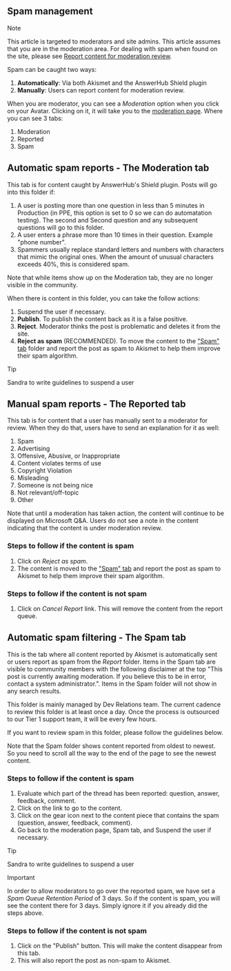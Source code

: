 ## Spam management

> [!NOTE]
> This article is targeted to moderators and site admins.
> This article assumes that you are in the moderation area. For dealing with spam when found on the site, please see [Report content for moderation review](report-to-moderation.md).

Spam can be caught two ways:

1. **Automatically**: Via both Akismet and the AnswerHub Shield plugin
1. **Manually**: Users can report content for moderation review.

When you are moderator, you can see a *Moderation* option when you click on your Avatar. Clicking on it, it will take you to the [moderation page](https://review.docs.microsoft.com/en-us/microsoft-qa-docs/user-experience-guides/moderator?branch=master). Where you can see 3 tabs:

1. Moderation
1. Reported
1. Spam

## Automatic spam reports - The Moderation tab

This tab is for content caught by AnswerHub's Shield plugin. Posts will go into this folder if:

1. A user is posting more than one question in less than 5 minutes in Production (in PPE, this option is set to 0 so we can do automatation testing). The second and Second question and any subsequent questions will go to this folder.
1. A user enters a phrase more than 10 times in their question. Example "phone number".
1. Spammers usually replace standard letters and numbers with characters that mimic the original ones. When the amount of unusual characters exceeds 40%, this is considered spam.

Note that while items show up on the Moderation tab, they are no longer visible in the community.  

When there is content in this folder, you can take the follow actions:

1. Suspend the user if necessary.
1. **Publish**. To publish the content back as it is a false positive.
1. **Reject**. Moderator thinks the post is problematic and deletes it from the site.
1. **Reject as spam** (RECOMMENDED). To move the content to the ["Spam" tab](#automatic-spam-filtering---the-spam-tab) folder and report the post as spam to Akismet to help them improve their spam algorithm.

> [!TIP]
> Sandra to write guidelines to suspend a user

## Manual spam reports - The Reported tab

This tab is for content that a user has manually sent to a moderator for review. When they do that, users have to send an explanation for it as well:

1. Spam
1. Advertising
1. Offensive, Abusive, or Inappropriate
1. Content violates terms of use
1. Copyright Violation
1. Misleading
1. Someone is not being nice
1. Not relevant/off-topic
1. Other

Note that until a moderation has taken action, the content will continue to be displayed on Microsoft Q&A. Users do not see a note in the content indicating that the content is under moderation review.

### Steps to follow if the content is spam

1. Click on *Reject as spam*.
1. The content is moved to the ["Spam" tab](#automatic-spam-filtering---the-spam-tab) and report the post as spam to Akismet to help them improve their spam algorithm.

### Steps to follow if the content is not spam

1. Click on *Cancel Report* link. This will remove the content from the report queue.

## Automatic spam filtering - The Spam tab

This is the tab where all content reported by Akismet is automatically sent or users report as spam from the *Report* folder. Items in the Spam tab are visible to community members with the following disclaimer at the top "This post is currently awaiting moderation. If you believe this to be in error, contact a system administrator.". Items in the Spam folder will not show in any search results.

This folder is mainly managed by Dev Relations team. The current cadence to review this folder is at least once a day. Once the process is outsourced to our Tier 1 support team, it will be every few hours.

If you want to review spam in this folder, please follow the guidelines below.

Note that the Spam folder shows content reported from oldest to newest. So you need to scroll all the way to the end of the page to see the newest content.

### Steps to follow if the content is spam

1. Evaluate which part of the thread has been reported: question, answer, feedback, comment.
1. Click on the link to go to the content.
1. Click on the gear icon next to the content piece that contains the spam (question, answer, feedback, comment).
1. Go back to the moderation page, Spam tab, and Suspend the user if necessary.

> [!TIP]
> Sandra to write guidelines to suspend a user

> [!IMPORTANT]
> In order to allow moderators to go over the reported spam, we have set a *Spam Queue Retention Period* of 3 days. So if the content is spam, you will see the content there for 3 days. Simply ignore it if you already did the steps above.

### Steps to follow if the content is not spam

1. Click on the "Publish" button. This will make the content disappear from this tab.
1. This will also report the post as non-spam to Akismet.

